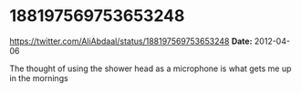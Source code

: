 # 188197569753653248
https://twitter.com/AliAbdaal/status/188197569753653248
**Date:** 2012-04-06

The thought of using the shower head as a microphone is what gets me up in the mornings
